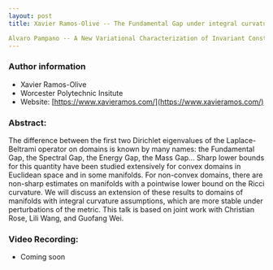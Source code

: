 ```yaml
---
layout: post
title: Xavier Ramos-Olive -- The Fundamental Gap under integral curvature assumptions

Alvaro Pampano -- A New Variational Characterization of Invariant Constant Mean Curvature Surfaces
---
```


### Author information
* Xavier Ramos-Olive
* Worcester Polytechnic Insitute
* Website: [https://www.xavieramos.com/](https://www.xavieramos.com/)

### Abstract:

The difference between the first two Dirichlet eigenvalues of the Laplace-Beltrami operator on domains is known by many names: the Fundamental Gap, the Spectral Gap, the Energy Gap, the Mass Gap... Sharp lower bounds for this quantity have been studied extensively for convex domains in Euclidean space and in some manifolds. For non-convex domains, there are non-sharp estimates on manifolds with a pointwise lower bound on the Ricci curvature. We will discuss an extension of these results to domains of manifolds with integral curvature assumptions, which are more stable under perturbations of the metric. This talk is based on joint work with Christian Rose, Lili Wang, and Guofang Wei.



### Video Recording:

* Coming soon


